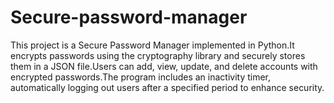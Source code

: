 # Secure-password-manager
This project is a Secure Password Manager implemented in Python.It encrypts passwords using the cryptography library and securely stores them in a JSON file.Users can add, view, update, and delete accounts with encrypted passwords.The program includes an inactivity timer, automatically logging out users after a specified period to enhance security.
